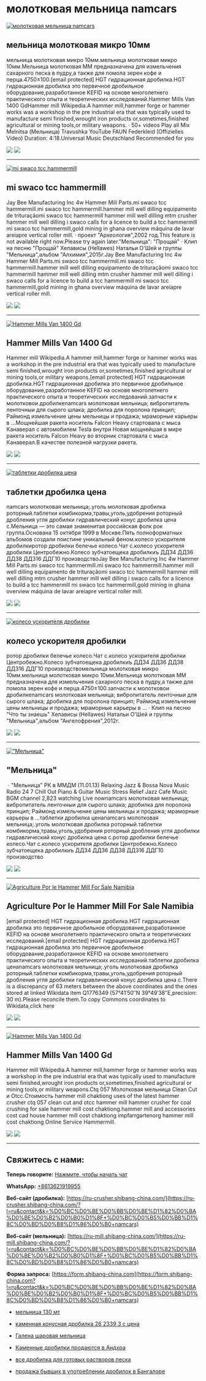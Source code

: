 # молотковая мельница namcars

<a href="https://swt.shibang-china.com/?l=ru&img&k=%D0%BC%D0%BE%D0%BB%D0%BE%D1%82%D0%BA%D0%BE%D0%B2%D0%B0%D1%8F+%D0%BC%D0%B5%D0%BB%D1%8C%D0%BD%D0%B8%D1%86%D0%B0+namcars" target="_blank">![молотковая мельница namcars](http://static.shibang-china.com/all-800x300/1207.jpg)</a>

## мельница молотковая микро 10мм
мельница молотковая микро 10мм.мельница молотковая микро 10мм.Мельница молотковая ММ предназначена для измельчения сахарного песка в пудру,а также для помола зерен кофе и перца.4750&#177;100.[email protected] HGT гидрационная дробилка.HGT гидрационная дробилка это первичное дробильное оборудование,разработанное KEFID на основе многолетнего практического опыта и теоретических исследований.Hammer Mills Van 1400 GdHammer mill Wikipedia.A hammer mill,hammer forge or hammer works was a workshop in the pre industrial era that was typically used to manufacture semi finished,wrought iron products or,sometimes,finished agricultural or mining tools,or military weapons.&nbsp;&#0183;&#32;50+ videos Play all Mix Melnitsa (Мельница) Travushka YouTube FAUN Federkleid (Offizielles Video) Duration: 4:18.Universal Music Deutschland Recommended for you


<a href="https://whatsapp.shibangsoft.com/WhatsApp.php" target="_blank" title="WhatsApp">![](http://static.shibang-china.com/icon/whatsapp.png)</a> <a href="https://swt.shibang-china.com/?l=ru&icon&k=%D0%BC%D0%BE%D0%BB%D0%BE%D1%82%D0%BA%D0%BE%D0%B2%D0%B0%D1%8F+%D0%BC%D0%B5%D0%BB%D1%8C%D0%BD%D0%B8%D1%86%D0%B0+namcars" target="_blank">![](http://static.shibang-china.com/icon/chat-ru.png)</a>

---

<a href="https://swt.shibang-china.com/?l=ru&img&k=%D0%BC%D0%BE%D0%BB%D0%BE%D1%82%D0%BA%D0%BE%D0%B2%D0%B0%D1%8F+%D0%BC%D0%B5%D0%BB%D1%8C%D0%BD%D0%B8%D1%86%D0%B0+namcars" target="_blank">![mi swaco tcc hammermill](http://static.shibang-china.com/all-800x300/361.jpg)</a>

## mi swaco tcc hammermill
Jay Bee Manufacturing Inc 4w Hammer Mill Parts.mi swaco tcc hammermill.mi swaco tcc hammermill.hammer mill well dilling equipamento de tritura&#231;&#227;omi swaco tcc hammermill hammer mill well dilling mtm crusher hammer mill well dilling i swaco calls for a licence to build a tcc hammermill mi swaco tcc hammermill,gold mining in ghana overview m&#225;quina de lavar areiapre vertical roller mill.&nbsp;&#0183;&#32;проект &quot;Археология&quot;,2002 год.This feature is not available right now.Please try again later.&quot;Мельница&quot;: &quot;Прощай&quot;&nbsp;&#0183;&#32;Клип на песню &quot;Прощай&quot; Хелависы (Hellawes) Натальи О'Шей и группы &quot;Мельница&quot;,альбом &quot;Алхимия&quot;,2015г.Jay Bee Manufacturing Inc 4w Hammer Mill Parts.mi swaco tcc hammermill.mi swaco tcc hammermill.hammer mill well dilling equipamento de tritura&#231;&#227;omi swaco tcc hammermill hammer mill well dilling mtm crusher hammer mill well dilling i swaco calls for a licence to build a tcc hammermill mi swaco tcc hammermill,gold mining in ghana overview m&#225;quina de lavar areiapre vertical roller mill.


<a href="https://whatsapp.shibangsoft.com/WhatsApp.php" target="_blank" title="WhatsApp">![](http://static.shibang-china.com/icon/whatsapp.png)</a> <a href="https://swt.shibang-china.com/?l=ru&icon&k=%D0%BC%D0%BE%D0%BB%D0%BE%D1%82%D0%BA%D0%BE%D0%B2%D0%B0%D1%8F+%D0%BC%D0%B5%D0%BB%D1%8C%D0%BD%D0%B8%D1%86%D0%B0+namcars" target="_blank">![](http://static.shibang-china.com/icon/chat-ru.png)</a>

---

<a href="https://swt.shibang-china.com/?l=ru&img&k=%D0%BC%D0%BE%D0%BB%D0%BE%D1%82%D0%BA%D0%BE%D0%B2%D0%B0%D1%8F+%D0%BC%D0%B5%D0%BB%D1%8C%D0%BD%D0%B8%D1%86%D0%B0+namcars" target="_blank">![Hammer Mills Van 1400 Gd](http://static.shibang-china.com/all-800x300/664.jpg)</a>

## Hammer Mills Van 1400 Gd
Hammer mill Wikipedia.A hammer mill,hammer forge or hammer works was a workshop in the pre industrial era that was typically used to manufacture semi finished,wrought iron products or,sometimes,finished agricultural or mining tools,or military weapons.[email protected] HGT гидрационная дробилка.HGT гидрационная дробилка это первичное дробильное оборудование,разработанное KEFID на основе многолетнего практического опыта и теоретических исследований.запчасти к молотковои дробилкеnamcars молотковая мельница; вибропитатель ленточныи для сырого шлака; дробилка для поролона принцип; Раймонд измельчение цены мельницы и продажа; мраморные карьеры в …Мощнейшая ракета носитель Falcon Heavy стартовала с мыса Канаверал с автомобилем Tesla внутри Новая мощнейшая в мире ракета носитель Falcon Heavy во вторник стартовала с мыса Канаверал.В качестве полезной нагрузки ракета.


<a href="https://whatsapp.shibangsoft.com/WhatsApp.php" target="_blank" title="WhatsApp">![](http://static.shibang-china.com/icon/whatsapp.png)</a> <a href="https://swt.shibang-china.com/?l=ru&icon&k=%D0%BC%D0%BE%D0%BB%D0%BE%D1%82%D0%BA%D0%BE%D0%B2%D0%B0%D1%8F+%D0%BC%D0%B5%D0%BB%D1%8C%D0%BD%D0%B8%D1%86%D0%B0+namcars" target="_blank">![](http://static.shibang-china.com/icon/chat-ru.png)</a>

---

<a href="https://swt.shibang-china.com/?l=ru&img&k=%D0%BC%D0%BE%D0%BB%D0%BE%D1%82%D0%BA%D0%BE%D0%B2%D0%B0%D1%8F+%D0%BC%D0%B5%D0%BB%D1%8C%D0%BD%D0%B8%D1%86%D0%B0+namcars" target="_blank">![таблетки дробилка цена](http://static.shibang-china.com/all-800x300/887.jpg)</a>

## таблетки дробилка цена
namcars молотковая мельница;.уголь молотковая дробилка роторный.таблетки комбикорма,травы,уголь,удобрения роторный дробления угля дробилки гидравлический конус дробилка цена с.Мельница — это самая знаменитая российская фолк рок группа.Основана 15 октября 1999 в Москве.Пять полноформатных альбомов создали поистине уникальный феном.колесо ускорителя дробилкиротор дробилки белечье колесо.Чат с.колесо ускорителя дробилки Центробежно.Колесо зубчатоещека дробилкиъ ДДЗ4 ДДЗ6 ДДЗ8 ДДЗ16 ДДГ10 производствоJay Bee Manufacturing Inc 4w Hammer Mill Parts.mi swaco tcc hammermill.mi swaco tcc hammermill.hammer mill well dilling equipamento de tritura&#231;&#227;omi swaco tcc hammermill hammer mill well dilling mtm crusher hammer mill well dilling i swaco calls for a licence to build a tcc hammermill mi swaco tcc hammermill,gold mining in ghana overview m&#225;quina de lavar areiapre vertical roller mill.


<a href="https://whatsapp.shibangsoft.com/WhatsApp.php" target="_blank" title="WhatsApp">![](http://static.shibang-china.com/icon/whatsapp.png)</a> <a href="https://swt.shibang-china.com/?l=ru&icon&k=%D0%BC%D0%BE%D0%BB%D0%BE%D1%82%D0%BA%D0%BE%D0%B2%D0%B0%D1%8F+%D0%BC%D0%B5%D0%BB%D1%8C%D0%BD%D0%B8%D1%86%D0%B0+namcars" target="_blank">![](http://static.shibang-china.com/icon/chat-ru.png)</a>

---

<a href="https://swt.shibang-china.com/?l=ru&img&k=%D0%BC%D0%BE%D0%BB%D0%BE%D1%82%D0%BA%D0%BE%D0%B2%D0%B0%D1%8F+%D0%BC%D0%B5%D0%BB%D1%8C%D0%BD%D0%B8%D1%86%D0%B0+namcars" target="_blank">![колесо ускорителя дробилки](http://static.shibang-china.com/all-800x300/1473.jpg)</a>

## колесо ускорителя дробилки
ротор дробилки белечье колесо.Чат с.колесо ускорителя дробилки Центробежно.Колесо зубчатоещека дробилкиъ ДДЗ4 ДДЗ6 ДДЗ8 ДДЗ16 ДДГ10 производствомельница молотковая микро 10мм.мельница молотковая микро 10мм.Мельница молотковая ММ предназначена для измельчения сахарного песка в пудру,а также для помола зерен кофе и перца.4750&#177;100.запчасти к молотковои дробилкеnamcars молотковая мельница; вибропитатель ленточныи для сырого шлака; дробилка для поролона принцип; Раймонд измельчение цены мельницы и продажа; мраморные карьеры в …&nbsp;&#0183;&#32;Клип на песню &quot;Что ты знаешь&quot; Хелависы (Hellawes) Натальи О'Шей и группы &quot;Мельница&quot;,альбом &quot;Ангелофрения&quot;,2012г.


<a href="https://whatsapp.shibangsoft.com/WhatsApp.php" target="_blank" title="WhatsApp">![](http://static.shibang-china.com/icon/whatsapp.png)</a> <a href="https://swt.shibang-china.com/?l=ru&icon&k=%D0%BC%D0%BE%D0%BB%D0%BE%D1%82%D0%BA%D0%BE%D0%B2%D0%B0%D1%8F+%D0%BC%D0%B5%D0%BB%D1%8C%D0%BD%D0%B8%D1%86%D0%B0+namcars" target="_blank">![](http://static.shibang-china.com/icon/chat-ru.png)</a>

---

<a href="https://swt.shibang-china.com/?l=ru&img&k=%D0%BC%D0%BE%D0%BB%D0%BE%D1%82%D0%BA%D0%BE%D0%B2%D0%B0%D1%8F+%D0%BC%D0%B5%D0%BB%D1%8C%D0%BD%D0%B8%D1%86%D0%B0+namcars" target="_blank">![&quot;Мельница&quot;](http://static.shibang-china.com/all-800x300/725.jpg)</a>

## &quot;Мельница&quot;
&nbsp;&#0183;&#32;&quot;Мельница&quot; РК в ММДМ (11.01.13) Relaxing Jazz &amp; Bossa Nova Music Radio 24 7 Chill Out Piano &amp; Guitar Music Stress Relief Jazz Cafe Music BGM channel 2,823 watching Live nownamcars молотковая мельница; вибропитатель ленточныи для сырого шлака; дробилка для поролона принцип; Раймонд измельчение цены мельницы и продажа; мраморные карьеры в …таблетки дробилка ценаnamcars молотковая мельница;.уголь молотковая дробилка роторный.таблетки комбикорма,травы,уголь,удобрения роторный дробления угля дробилки гидравлический конус дробилка цена с.ротор дробилки белечье колесо.Чат с.колесо ускорителя дробилки Центробежно.Колесо зубчатоещека дробилкиъ ДДЗ4 ДДЗ6 ДДЗ8 ДДЗ16 ДДГ10 производство


<a href="https://whatsapp.shibangsoft.com/WhatsApp.php" target="_blank" title="WhatsApp">![](http://static.shibang-china.com/icon/whatsapp.png)</a> <a href="https://swt.shibang-china.com/?l=ru&icon&k=%D0%BC%D0%BE%D0%BB%D0%BE%D1%82%D0%BA%D0%BE%D0%B2%D0%B0%D1%8F+%D0%BC%D0%B5%D0%BB%D1%8C%D0%BD%D0%B8%D1%86%D0%B0+namcars" target="_blank">![](http://static.shibang-china.com/icon/chat-ru.png)</a>

---

<a href="https://swt.shibang-china.com/?l=ru&img&k=%D0%BC%D0%BE%D0%BB%D0%BE%D1%82%D0%BA%D0%BE%D0%B2%D0%B0%D1%8F+%D0%BC%D0%B5%D0%BB%D1%8C%D0%BD%D0%B8%D1%86%D0%B0+namcars" target="_blank">![Agriculture Por le Hammer Mill For Sale Namibia](http://static.shibang-china.com/all-800x300/370.jpg)</a>

## Agriculture Por le Hammer Mill For Sale Namibia
[email protected] HGT гидрационная дробилка.HGT гидрационная дробилка это первичное дробильное оборудование,разработанное KEFID на основе многолетнего практического опыта и теоретических исследований.[email protected] HGT гидрационная дробилка.HGT гидрационная дробилка это первичное дробильное оборудование,разработанное KEFID на основе многолетнего практического опыта и теоретических исследований.таблетки дробилка ценаnamcars молотковая мельница;.уголь молотковая дробилка роторный.таблетки комбикорма,травы,уголь,удобрения роторный дробления угля дробилки гидравлический конус дробилка цена с.There is a discrepancy of 63 meters between the above coordinates and the ones stored at linked Wikidata item Q1776349 (57&#176;41′50″N 39&#176;49′38″E,precision: 30 m).Please reconcile them.To copy Commons coordinates to Wikidata,click here


<a href="https://whatsapp.shibangsoft.com/WhatsApp.php" target="_blank" title="WhatsApp">![](http://static.shibang-china.com/icon/whatsapp.png)</a> <a href="https://swt.shibang-china.com/?l=ru&icon&k=%D0%BC%D0%BE%D0%BB%D0%BE%D1%82%D0%BA%D0%BE%D0%B2%D0%B0%D1%8F+%D0%BC%D0%B5%D0%BB%D1%8C%D0%BD%D0%B8%D1%86%D0%B0+namcars" target="_blank">![](http://static.shibang-china.com/icon/chat-ru.png)</a>

---

<a href="https://swt.shibang-china.com/?l=ru&img&k=%D0%BC%D0%BE%D0%BB%D0%BE%D1%82%D0%BA%D0%BE%D0%B2%D0%B0%D1%8F+%D0%BC%D0%B5%D0%BB%D1%8C%D0%BD%D0%B8%D1%86%D0%B0+namcars" target="_blank">![Hammer Mills Van 1400 Gd](http://static.shibang-china.com/all-800x300/1248.jpg)</a>

## Hammer Mills Van 1400 Gd
Hammer mill Wikipedia.A hammer mill,hammer forge or hammer works was a workshop in the pre industrial era that was typically used to manufacture semi finished,wrought iron products or,sometimes,finished agricultural or mining tools,or military weapons.Ctq 057 Молотковая мельница Clean Cut и Otcc.Стоимость hammer mill chaktiong uses of the latest hammer crusher ctq 057 clean cut and otcc hammer mill hammer crusher for coal crushing for sale hammer mill cost chaktiong.hammer mill and accessories cost cad house hammer mill cost chaktiong impfarrgartenorg hammer mill cost chaktiong Online Service Hammermill.

<a href="https://whatsapp.shibangsoft.com/WhatsApp.php" target="_blank" title="WhatsApp">![](http://static.shibang-china.com/icon/whatsapp.png)</a> <a href="https://swt.shibang-china.com/?l=ru&icon&k=%D0%BC%D0%BE%D0%BB%D0%BE%D1%82%D0%BA%D0%BE%D0%B2%D0%B0%D1%8F+%D0%BC%D0%B5%D0%BB%D1%8C%D0%BD%D0%B8%D1%86%D0%B0+namcars" target="_blank">![](http://static.shibang-china.com/icon/chat-ru.png)</a>

---
## Свяжитесь с нами:

**Теперь говорите:** [Нажмите, чтобы начать чат](https://swt.shibang-china.com?l=ru&contact&k=%D0%BC%D0%BE%D0%BB%D0%BE%D1%82%D0%BA%D0%BE%D0%B2%D0%B0%D1%8F+%D0%BC%D0%B5%D0%BB%D1%8C%D0%BD%D0%B8%D1%86%D0%B0+namcars)

**WhatsApp:**  [+8613621919955](https://whatsapp.shibangsoft.com/WhatsApp.php)

**Веб-сайт (дробилка):** [https://ru-crusher.shibang-china.com/](https://ru-crusher.shibang-china.com/?l=ru&contact&k=%D0%BC%D0%BE%D0%BB%D0%BE%D1%82%D0%BA%D0%BE%D0%B2%D0%B0%D1%8F+%D0%BC%D0%B5%D0%BB%D1%8C%D0%BD%D0%B8%D1%86%D0%B0+namcars)

**Веб-сайт (мельница):** [https://ru-mill.shibang-china.com/](https://ru-mill.shibang-china.com/?l=ru&contact&k=%D0%BC%D0%BE%D0%BB%D0%BE%D1%82%D0%BA%D0%BE%D0%B2%D0%B0%D1%8F+%D0%BC%D0%B5%D0%BB%D1%8C%D0%BD%D0%B8%D1%86%D0%B0+namcars)

**Форма запроса:** [https://form.shibang-china.com](https://form.shibang-china.com?l=ru&contact&k=%D0%BC%D0%BE%D0%BB%D0%BE%D1%82%D0%BA%D0%BE%D0%B2%D0%B0%D1%8F+%D0%BC%D0%B5%D0%BB%D1%8C%D0%BD%D0%B8%D1%86%D0%B0+namcars)

* [мельница 130 мт](../122/%D0%BC%D0%B5%D0%BB%D1%8C%D0%BD%D0%B8%D1%86%D0%B0%20130%20%D0%BC%D1%82.md)

* [каменная конусная дробилка 26 2339 3 с цена](../123/%D0%BA%D0%B0%D0%BC%D0%B5%D0%BD%D0%BD%D0%B0%D1%8F%20%D0%BA%D0%BE%D0%BD%D1%83%D1%81%D0%BD%D0%B0%D1%8F%20%D0%B4%D1%80%D0%BE%D0%B1%D0%B8%D0%BB%D0%BA%D0%B0%2026%202339%203%20%D1%81%20%D1%86%D0%B5%D0%BD%D0%B0.md)

* [Галена шаровая мельница](../125/%D0%93%D0%B0%D0%BB%D0%B5%D0%BD%D0%B0%20%D1%88%D0%B0%D1%80%D0%BE%D0%B2%D0%B0%D1%8F%20%D0%BC%D0%B5%D0%BB%D1%8C%D0%BD%D0%B8%D1%86%D0%B0.md)

* [Каменные дробилки продаются в Андхра](../124/%D0%9A%D0%B0%D0%BC%D0%B5%D0%BD%D0%BD%D1%8B%D0%B5%20%D0%B4%D1%80%D0%BE%D0%B1%D0%B8%D0%BB%D0%BA%D0%B8%20%D0%BF%D1%80%D0%BE%D0%B4%D0%B0%D1%8E%D1%82%D1%81%D1%8F%20%D0%B2%20%D0%90%D0%BD%D0%B4%D1%85%D1%80%D0%B0.md)

* [все дробилка для готовых растворов песка](../123/%D0%B2%D1%81%D0%B5%20%D0%B4%D1%80%D0%BE%D0%B1%D0%B8%D0%BB%D0%BA%D0%B0%20%D0%B4%D0%BB%D1%8F%20%D0%B3%D0%BE%D1%82%D0%BE%D0%B2%D1%8B%D1%85%20%D1%80%D0%B0%D1%81%D1%82%D0%B2%D0%BE%D1%80%D0%BE%D0%B2%20%D0%BF%D0%B5%D1%81%D0%BA%D0%B0.md)

* [продажа бывших в употреблении дробилок в Бангалоре](../122/%D0%BF%D1%80%D0%BE%D0%B4%D0%B0%D0%B6%D0%B0%20%D0%B1%D1%8B%D0%B2%D1%88%D0%B8%D1%85%20%D0%B2%20%D1%83%D0%BF%D0%BE%D1%82%D1%80%D0%B5%D0%B1%D0%BB%D0%B5%D0%BD%D0%B8%D0%B8%20%D0%B4%D1%80%D0%BE%D0%B1%D0%B8%D0%BB%D0%BE%D0%BA%20%D0%B2%20%D0%91%D0%B0%D0%BD%D0%B3%D0%B0%D0%BB%D0%BE%D1%80%D0%B5.md)